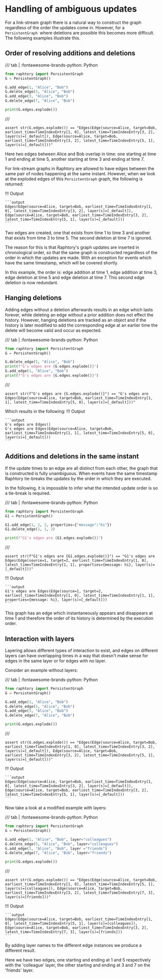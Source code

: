 # Handling of ambiguous updates

For a link-stream graph there is a natural way to construct the graph regardless of the order the updates come in. However, for a `PersistentGraph `where deletions are possible this becomes more difficult. The following examples illustrate this.

## Order of resolving additions and deletions

/// tab | :fontawesome-brands-python: Python
```python
from raphtory import PersistentGraph
G = PersistentGraph()

G.add_edge(1, "Alice", "Bob")
G.delete_edge(5, "Alice", "Bob")
G.add_edge(3, "Alice", "Bob")
G.delete_edge(7, "Alice", "Bob")

print(G.edges.explode())
```
///


```{.python continuation hide}
assert str(G.edges.explode()) == "Edges(Edge(source=Alice, target=Bob, earliest_time=TimeIndexEntry[1, 0], latest_time=TimeIndexEntry[3, 2], layer(s)=[_default]), Edge(source=Alice, target=Bob, earliest_time=TimeIndexEntry[3, 2], latest_time=TimeIndexEntry[5, 1], layer(s)=[_default]))"
```

Here two edges between Alice and Bob overlap in time: one starting at time 1 and ending at time 5, another starting at time 3 and ending at time 7.

For link-stream graphs in Raphtory are allowed to have edges between the same pair of nodes happening at the same instant. However, when we look at the exploded edges of this `PersistentGraph` graph, the following is returned:

!!! Output

    ```output
    Edges(Edge(source=Alice, target=Bob, earliest_time=TimeIndexEntry[1, 0], latest_time=TimeIndexEntry[3, 2], layer(s)=[_default]), Edge(source=Alice, target=Bob, earliest_time=TimeIndexEntry[3, 2], latest_time=TimeIndexEntry[5, 1], layer(s)=[_default]))
    ```

Two edges are created, one that exists from time 1 to time 3 and another that exists from time 3 to time 5. The second deletion at time 7 is ignored.

The reason for this is that Raphtory's graph updates are inserted in chronological order, so that the same graph is constructed regardless of the order in which the updates are made. With an exception for events which have the same timestamp, which will be covered shortly.

In this example, the order is: edge addition at time 1, edge addition at time 3, edge deletion at time 5 and edge deletion at time 7. This second edge deletion is now redundant.

## Hanging deletions

Adding edges without a deletion afterwards results in an edge which lasts forever, while deleting an edge without a prior addition does not effect the history. However, hanging deletions are tracked as an object and if the history is later modified to add the corresponding edge at an earlier time the delete will become valid and occur as expected.

/// tab | :fontawesome-brands-python: Python
```python
from raphtory import PersistentGraph
G = PersistentGraph()

G.delete_edge(5, "Alice", "Bob")
print(f"G's edges are {G.edges.explode()}")
G.add_edge(1, "Alice", "Bob")
print(f"G's edges are {G.edges.explode()}")
```
///

```{.python continuation hide}
assert str(f"G's edges are {G.edges.explode()}") == "G's edges are Edges(Edge(source=Alice, target=Bob, earliest_time=TimeIndexEntry[1, 1], latest_time=TimeIndexEntry[5, 0], layer(s)=[_default]))"
```

Which results in the following:
!!! Output

    ```output
    G's edges are Edges()
    G's edges are Edges(Edge(source=Alice, target=Bob, earliest_time=TimeIndexEntry[1, 1], latest_time=TimeIndexEntry[5, 0], layer(s)=[_default]))
    ```

## Additions and deletions in the same instant

If the update times to an edge are all distinct from each other, the graph that is constructed is fully unambiguous. When events have the same timestamp Raphtory tie-breaks the updates by the order in which they are executed.

In the following, it is impossible to infer what the intended update order is so a tie-break is required.

/// tab | :fontawesome-brands-python: Python
```python
from raphtory import PersistentGraph
G1 = PersistentGraph()

G1.add_edge(1, 1, 2, properties={"message":"hi"})
G1.delete_edge(1, 1, 2)

print(f"G1's edges are {G1.edges.explode()}")
```
///

```{.python continuation hide}
assert str(f"G1's edges are {G1.edges.explode()}") == "G1's edges are Edges(Edge(source=1, target=2, earliest_time=TimeIndexEntry[1, 0], latest_time=TimeIndexEntry[1, 1], properties={message: hi}, layer(s)=[_default]))"
```

!!! Output

    ```output
    G1's edges are Edges(Edge(source=1, target=2, earliest_time=TimeIndexEntry[1, 0], latest_time=TimeIndexEntry[1, 1], properties={message: hi}, layer(s)=[_default]))
    ```

This graph has an edge which instantaneously appears and disappears at time 1 and therefore the order of its history is determined by the execution order.

## Interaction with layers

Layering allows different types of interaction to exist, and edges on different layers can have overlapping times in a way that doesn't make sense for edges in the same layer or for edges with no layer.

Consider an example without layers:

/// tab | :fontawesome-brands-python: Python
```python
from raphtory import PersistentGraph
G = PersistentGraph()

G.add_edge(1, "Alice", "Bob")
G.delete_edge(5, "Alice", "Bob")
G.add_edge(3, "Alice", "Bob")
G.delete_edge(7, "Alice", "Bob")

print(G.edges.explode())
```
///

```{.python continuation hide}
assert str(G.edges.explode()) == "Edges(Edge(source=Alice, target=Bob, earliest_time=TimeIndexEntry[1, 0], latest_time=TimeIndexEntry[3, 2], layer(s)=[_default]), Edge(source=Alice, target=Bob, earliest_time=TimeIndexEntry[3, 2], latest_time=TimeIndexEntry[5, 1], layer(s)=[_default]))"
```

!!! Output

    ```output
    Edges(Edge(source=Alice, target=Bob, earliest_time=TimeIndexEntry[1, 0], latest_time=TimeIndexEntry[3, 2], layer(s)=[_default]), Edge(source=Alice, target=Bob, earliest_time=TimeIndexEntry[3, 2], latest_time=TimeIndexEntry[5, 1], layer(s)=[_default]))
    ```

Now take a look at a  modified example with layers:

/// tab | :fontawesome-brands-python: Python
```python
from raphtory import PersistentGraph
G = PersistentGraph()

G.add_edge(1, "Alice", "Bob", layer="colleagues")
G.delete_edge(5, "Alice", "Bob", layer="colleagues")
G.add_edge(3, "Alice", "Bob", layer ="friends")
G.delete_edge(7, "Alice", "Bob", layer="friends")

print(G.edges.explode())
```
///

```{.python continuation hide}
assert str(G.edges.explode()) == "Edges(Edge(source=Alice, target=Bob, earliest_time=TimeIndexEntry[1, 0], latest_time=TimeIndexEntry[5, 1], layer(s)=[colleagues]), Edge(source=Alice, target=Bob, earliest_time=TimeIndexEntry[3, 2], latest_time=TimeIndexEntry[7, 3], layer(s)=[friends]))"
```

!!! Output

    ```output
    Edges(Edge(source=Alice, target=Bob, earliest_time=TimeIndexEntry[1, 0], latest_time=TimeIndexEntry[5, 1], layer(s)=[colleagues]), Edge(source=Alice, target=Bob, earliest_time=TimeIndexEntry[3, 2], latest_time=TimeIndexEntry[7, 3], layer(s)=[friends]))
    ```

By adding layer names to the different edge instances we produce a different result.

Here we have two edges, one starting and ending at 1 and 5 respectively with the 'colleague' layer, the other starting and ending at 3 and 7 on the 'friends' layer.
